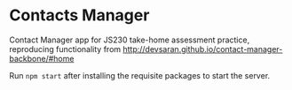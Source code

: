 # Contacts Manager
Contact Manager app for JS230 take-home assessment practice, reproducing functionality from http://devsaran.github.io/contact-manager-backbone/#home

Run `npm start` after installing the requisite packages to start the server.